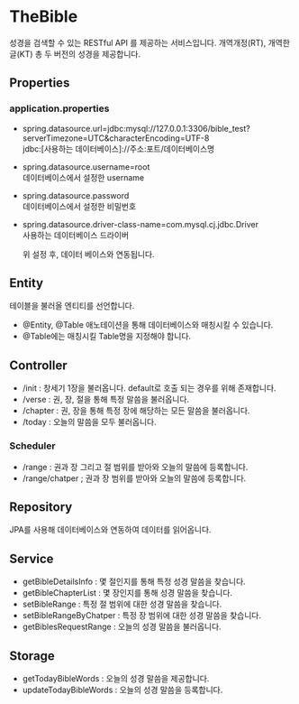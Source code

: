 # TheBible
성경을 검색할 수 있는 RESTful API 를 제공하는 서비스입니다. 개역개정(RT), 개역한글(KT) 총 두 버전의 성경을 제공합니다.

## Properties
### application.properties
- spring.datasource.url=jdbc:mysql://127.0.0.1:3306/bible_test?serverTimezone=UTC&characterEncoding=UTF-8
  <br>
  jdbc:[사용하는 데이터베이스]://주소:포트/데이터베이스명
  <br>
- spring.datasource.username=root
  <br>
  데이터베이스에서 설정한 username
- spring.datasource.password
  <br>
  데이터베이스에서 설정한 비밀번호
- spring.datasource.driver-class-name=com.mysql.cj.jdbc.Driver
  <br>
  사용하는 데이터베이스 드라이버

  위 설정 후, 데이터 베이스와 연동됩니다.

## Entity
테이블을 불러올 엔티티를 선언합니다. <br>
- @Entity, @Table 애노테이션을 통해 데이터베이스와 매칭시킬 수 있습니다. <br>
- @Table에는 매칭시킬 Table명을 지정해야 합니다.

## Controller
- /init : 창세기 1장을 불러옵니다. default로 호출 되는 경우를 위해 존재합니다.
- /verse : 권, 장, 절을 통해 특정 말씀을 불러옵니다.
- /chapter : 권, 장을 통해 특정 장에 해당하는 모든 말씀을 불러옵니다.
- /today : 오늘의 말씀을 모두 불러옵니다.

### Scheduler
- /range : 권과 장 그리고 절 범위를 받아와 오늘의 말씀에 등록합니다.
- /range/chatper ; 권과 장 범위를 받아와 오늘의 말씀에 등록합니다.

## Repository
JPA를 사용해 데이터베이스와 연동하여 데이터를 읽어옵니다.

## Service
- getBibleDetailsInfo : 몇 절인지를 통해 특정 성경 말씀을 찾습니다.
- getBibleChapterList : 몇 장인지를 통해 성경 말씀을 찾습니다.
- setBibleRange : 특정 절 범위에 대한 성경 말씀을 찾습니다.
- setBibleRangeByChatper : 특정 장 범위에 대한 성경 말씀을 찾습니다.
- getBiblesRequestRange : 오늘의 성경 말씀을 불러옵니다.

## Storage
- getTodayBibleWords : 오늘의 성경 말씀을 제공합니다.
- updateTodayBibleWords : 오늘의 성경 말씀을 등록합니다.
